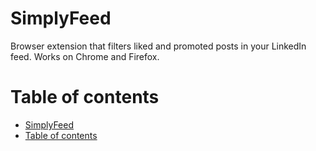# SimplyFeed

Browser extension that filters liked and promoted posts in your LinkedIn feed. Works on Chrome and Firefox.

# Table of contents

- [SimplyFeed](#simplyfeed)
- [Table of contents](#table-of-contents)
